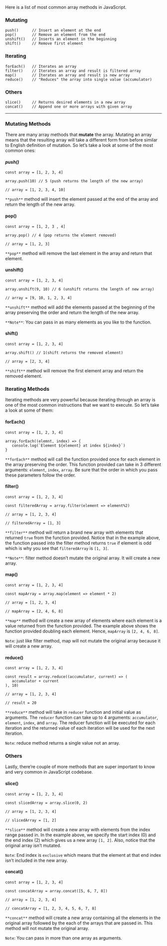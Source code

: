 
Here is a list of most common array methods in JavaScript.

### Mutating  

	push()      // Insert an element at the end  
	pop()       // Remove an element from the end  
	unshift()   // Inserts an element in the beginning  
	shift()     // Remove first element

### Iterating  

	forEach()   // Iterates an array  
	filter()    // Iterates an array and result is filtered array  
	map()       // Iterates an array and result is new array  
	reduce()    // "Reduces" the array into single value (accumulator)

### Others  

	slice()     // Returns desired elements in a new array  
	concat()    // Append one or more arrays with given array

----------

### Mutating Methods

There are many array methods that  **mutate**  the array. Mutating an array means that the resulting array will take a different form from before similar to English definition of mutation. So let’s take a look at some of the most common ones:

#### **_push()_**

	const array = [1, 2, 3, 4]

	array.push(10) // 5 (push returns the length of the new array)

	// array = [1, 2, 3, 4, 10]

`**push**`  method will insert the element passed at the end of the array and return the length of the new array.

#### pop()

	const array = [1, 2, 3 , 4]

	array.pop() // 4 (pop returns the element removed)

	// array = [1, 2, 3]

`**pop**`  method will remove the last element in the array and return that element.

#### unshift()

	const array = [1, 2, 3, 4]

	array.unshift(9, 10) // 6 (unshift returns the length of new array)

	// array = [9, 10, 1, 2, 3, 4] 

`**unshift**`  method will add the elements passed at the beginning of the array preserving the order and return the length of the new array.

`**Note**`: You can pass in as many elements as you like to the function.

#### shift()

	const array = [1, 2, 3, 4]

	array.shift() // 1(shift returns the removed element)

	// array = [2, 3, 4]

`**shift**`  method will remove the first element array and return the removed element.

### Iterating Methods

Iterating methods are very powerful because iterating through an array is one of the most common instructions that we want to execute. So let’s take a look at some of them:

#### forEach()

	const array = [1, 2, 3, 4]

	array.forEach((elemnt, index) => {  
	   console.log(`Element ${element} at index ${index}`)  
	}

`**forEach**`  method will call the function provided once for each element in the array preserving the order. This function provided can take in 3 different arguments:  `element`,  `index`,  `array`. Be sure that the order in which you pass these parameters follow the order.

#### filter()

	const array = [1, 2, 3, 4]

	const filteredArray = array.filter(element => element%2)

	// array = [1, 2, 3, 4]

	// filteredArray = [1, 3]

`**filter**`  method will return a brand new array with elements that returned  `true`  from the function provided. Notice that in the example above, the function passed into the filter method returns  `true`  if element is odd which is why you see that  `filteredArray`  is  `[1, 3]`.

`**Note**`: filter method doesn’t mutate the original array. It will create a new array.

#### map()

	const array = [1, 2, 3, 4]

	const mapArray = array.map(element => element * 2)

	// array = [1, 2, 3, 4]

	// mapArray = [2, 4, 6, 8]

`**map**`  method will create a new array of elements where each element is a value returned from the function provided. The example above shows the function provided doubling each element. Hence,  `mapArray`  is  `[2, 4, 6, 8]`.

`Note`: just like filter method, map will not mutate the original array because it will create a new array.

#### reduce()

	const array = [1, 2, 3, 4]

	const result = array.reduce((accumulator, current) => (  
	   accumulator + current  
	), 10)

	// array = [1, 2, 3, 4]

	// result = 20

`**reduce**`  method will take in  `reducer`  function and initial value as arguments. The  `reducer`  function can take up to 4 arguments:  `accumulator`,  `element`,  `index`, and  `array`. The reducer function will be executed for each iteration and the returned value of each iteration will be used for the next iteration.

`Note`: reduce method returns a single value not an array.

### Others

Lastly, there’re couple of more methods that are super important to know and very common in JavaScript codebase.

#### slice()

	const array = [1, 2, 3, 4]
	
	const slicedArray = array.slice(0, 2)

	// array = [1, 2, 3, 4]

	// slicedArray = [1, 2]

`**slice**`  method will create a new array with elements from the index range passed in. In the example above, we specify the start index (0) and the end index (2) which gives us a new array  `[1, 2]`. Also, notice that the original array isn’t mutated.

`Note`: End index is  `exclusive`  which means that the element at that end index isn’t included in the new array.

#### concat()

	const array = [1, 2, 3, 4]

	const concatArray = array.concat([5, 6, 7, 8])

	// array = [1, 2, 3, 4]

	// concatArray = [1, 2, 3, 4, 5, 6, 7, 8]

`**concat**`  method will create a new array containing all the elements in the original array followed by the each of the arrays that are passed in. This method will not mutate the original array.

`Note`: You can pass in more than one array as arguments.
